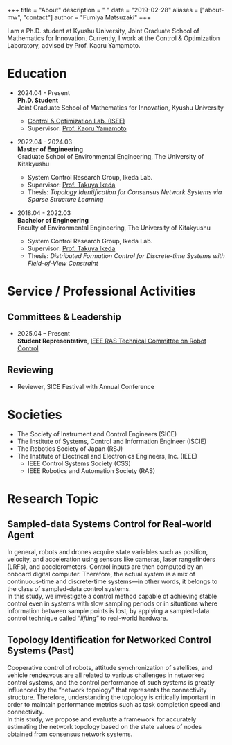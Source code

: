 +++
title = "About"
description = " "
date = "2019-02-28"
aliases = ["about-mw", "contact"]
author = "Fumiya Matsuzaki"
+++

I am a Ph.D. student at Kyushu University, Joint Graduate School of Mathematics for Innovation.
Currently, I work at the Control & Optimization Laboratory, advised by Prof. Kaoru Yamamoto.

<!-- My research interests lie in control theory, especially in applying control-theoretic methods to real-world systems such as robots and quadcopters. In particular, I aim to evaluate to what extent control performance can be improved by applying theoretical methods in practical environments, and to explore how control performance can be further enhanced under real-world conditions. -->

# Education  
* 2024.04 - Present  
**Ph.D. Student**  
Joint Graduate School of Mathematics for Innovation, Kyushu University  
    * [Control & Optimization Lab. (ISEE)](https://sites.google.com/view/kyamamotolab/home-english)
    * Supervisor: [Prof. Kaoru Yamamoto](https://sites.google.com/site/kaoruyamamotoweb/)

* 2022.04 - 2024.03  
**Master of Engineering**  
Graduate School of Environmental Engineering, The University of Kitakyushu  
    * System Control Research Group, Ikeda Lab.  
    * Supervisor: [Prof. Takuya Ikeda](https://sites.google.com/view/t-ikeda/%E3%83%9B%E3%83%BC%E3%83%A0-home)
    * Thesis: _Topology Identification for Consensus Network Systems via Sparse Structure Learning_

* 2018.04 - 2022.03  
**Bachelor of Engineering**  
Faculty of Environmental Engineering, The University of Kitakyushu  
    * System Control Research Group, Ikeda Lab. 
    * Supervisor: [Prof. Takuya Ikeda](https://sites.google.com/view/t-ikeda/%E3%83%9B%E3%83%BC%E3%83%A0-home)
    * Thesis: _Distributed Formation Control for Discrete-time Systems with Field-of-View Constraint_

# Service / Professional Activities
## Committees & Leadership
* 2025.04 – Present  
**Student Representative**, [IEEE RAS Technical Committee on Robot Control](https://ieee-ras-robot-control.github.io/)

## Reviewing
* Reviewer, SICE Festival with Annual Conference

# Societies
* The Society of Instrument and Control Engineers (SICE)
* The Institute of Systems, Control and Information Engineer (ISCIE)
* The Robotics Society of Japan (RSJ)
* The Institute of Electrical and Electronics Engineers, Inc. (IEEE)
    * IEEE Control Systems Society (CSS)
    * IEEE Robotics and Automation Society (RAS)

# Research Topic
## Sampled-data Systems Control for Real-world Agent
In general, robots and drones acquire state variables such as position, velocity, and acceleration using sensors like cameras, laser rangefinders (LRFs), and accelerometers. Control inputs are then computed by an onboard digital computer. Therefore, the actual system is a mix of continuous-time and discrete-time systems—in other words, it belongs to the class of sampled-data control systems.  
In this study, we investigate a control method capable of achieving stable control even in systems with slow sampling periods or in situations where information between sample points is lost, by applying a sampled-data control technique called “_lifting_” to real-world hardware.

## Topology Identification for Networked Control Systems (Past)  
Cooperative control of robots, attitude synchronization of satellites, and vehicle rendezvous are all related to various challenges in networked control systems, and the control performance of such systems is greatly influenced by the “network topology” that represents the connectivity structure. Therefore, understanding the topology is critically important in order to maintain performance metrics such as task completion speed and connectivity.  
In this study, we propose and evaluate a framework for accurately estimating the network topology based on the state values of nodes obtained from consensus network systems.
